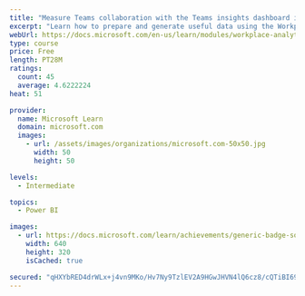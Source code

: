 ```yaml
---
title: "Measure Teams collaboration with the Teams insights dashboard in Workplace Analytics"
excerpt: "Learn how to prepare and generate useful data using the Workplace Analytics Power BI Teams insights dashboard.  Analyze Microsoft Teams adoption trends from the populated reports."
webUrl: https://docs.microsoft.com/en-us/learn/modules/workplace-analytics-teams-insights/
type: course
price: Free
length: PT28M
ratings:
  count: 45
  average: 4.6222224
heat: 51

provider:
  name: Microsoft Learn
  domain: microsoft.com
  images:
    - url: /assets/images/organizations/microsoft.com-50x50.jpg
      width: 50
      height: 50

levels:
  - Intermediate

topics:
  - Power BI

images:
  - url: https://docs.microsoft.com/learn/achievements/generic-badge-social.png
    width: 640
    height: 320
    isCached: true

secured: "qHXYbRED4drWLx+j4vn9MKo/Hv7Ny9TzlEV2A9HGwJHVN4lQ6cz8/cQTiBI69s4m39q8MTGh4b2Tp1Qcb26wNyPr6sWS40UIv0xXklPOzh9qKTYC1MzXY8Z4o3Uj+ea90P25VywCm9seQfQFHUh7PUF5BZ57t4H03lJF/Mv91KC7m1QMge+6CJZ+BNNWv0iZNNA6ByjARd2Mtmoa/ZksnXkhocFYDwNPiJtrMamqRbrgLHeuUpONR2BZQdLoogE2+WJODwOBc0unbskptiS7Z1fuvrK2aF/d/s2N9x81v4j35RBCB58pIv0mWitgxpMGyYL20TPkgJtm9Q02l6ScvmudPvES5Vgh8UhelbJ2UAohPjblkPtIdIBkrLdma9jnwZ3K5qwWz6l1SbEootkngMPyz8uNbplH9McdGpCaGZM=;56UDeuLTKHJjlZnRKgQcKA=="
---
```


